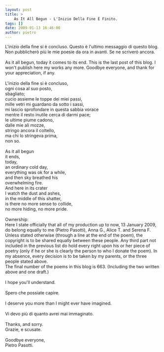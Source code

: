 ```yaml
---
layout: post
title: >
    As It All Begun - L'Inizio Della Fine È Finito.
tags: []
date: 2009-01-13 16:46:00
author: pietro
---
```

L'inizio della fine si è concluso. Questo è l'ultimo messaggio di questo blog. Non pubblicherò più le mie poesie da ora in avanti. Se ne scriverò ancora.<br/><br/>As it all begun, today it comes to its end. This is the last post of this blog. I won't publish here my works any more. Goodbye everyone, and thank for your appreciation, if any.<br/><br/>L'inizio della fine si è concluso,<br/>ogni cosa al suo posto,<br/>sbagliato;<br/>cucio assieme le toppe dei miei passi,<br/>mille vetri mi guardano da sotto i sassi,<br/>mi lascio sprofondare in questa sabbia vorace<br/>mentre il resto inutile cerca di darmi pace;<br/>le ultime piume cadono,<br/>dalle mie ali mozze,<br/>stringo ancora il coltello,<br/>ma chi lo stringeva prima,<br/>non so.<br/><br/>As it all begun<br/>it ends,<br/>today,<br/>an ordinary cold day,<br/>everything was ok for a while,<br/>and then sky breathed his<br/>overwhelming fire.<br/>And here in its crater<br/>I watch the dust and ashes,<br/>in the middle of this shatter,<br/>is there no more sense to collide,<br/>no more hiding, no more pride.<br/><br/>Ownership:<br/>Here I state officially that all of my production up to now, 13 January 2009, do belong equally to me (Pietro Pasotti), Anna G., Alice T. and Serena F. Unless stated otherwise (through a line at the end of the poem), the copyright is to be shared equally between these people. Any third part not included in the previous list do hold every right upon his or her piece of poetry (only if he or she is clearly the person to who I donate the poem). In my absence, every decision is to be taken by my parents, or the three people stated above.<br/>The final number of the poems in this blog is 663. (Including the two written above and one draft.)<br/><br/>I hope you'll understand.<br/><br/>Spero che possiate capire.<br/><br/>I deserve you more than I might ever have imagined.<br/><br/>Vi devo più di quanto avrei mai immaginato.<br/><br/>Thanks, and sorry.<br/>Grazie, e scusate.<br/><br/>Goodbye everyone,<br/>Pietro Pasotti.
